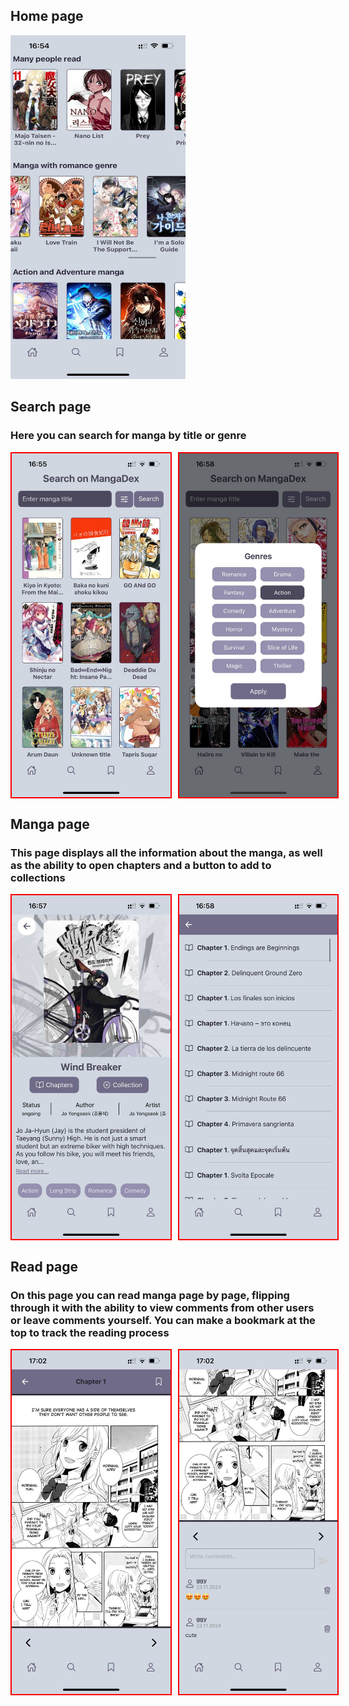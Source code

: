## Home page
<img src="assets/img/home.jpg" alt="HomeScreen" width="280" height="550">

## Search page
### Here you can search for manga by title or genre
<div style="display: flex; gap: 10px;">
  <img src="assets/img/search.jpg" alt="Search Page" width="280" height="550" style="border: 2px solid red;">
  <img src="assets/img/genre.jpg" alt="Genre" width="280" height="550" style="border: 2px solid red;">
</div>

## Manga page
### This page displays all the information about the manga, as well as the ability to open chapters and a button to add to collections
<div style="display: flex; gap: 10px;">
  <img src="assets/img/mangaPage.jpg" alt="Search Page" width="280" height="550" style="border: 2px solid red;">
  <img src="assets/img/chapter.jpg" alt="Genre" width="280" height="550" style="border: 2px solid red;">
</div>

## Read page
### On this page you can read manga page by page, flipping through it with the ability to view comments from other users or leave comments yourself. You can make a bookmark at the top to track the reading process
<div style="display: flex; gap: 10px;">
  <img src="assets/img/readPage.jpg" alt="Search Page" width="280" height="550" style="border: 2px solid red;">
  <img src="assets/img/Comment.jpg" alt="Genre" width="280" height="550" style="border: 2px solid red;">
</div>

